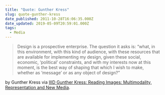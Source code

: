 ```yaml
---
title: "Quote: Gunther Kress"
slug: quote-gunther-kress
date_published: 2011-10-28T16:06:35.000Z
date_updated: 2019-05-09T20:59:01.000Z
tags:
  - Media
---
```


> Design is a prospective enterprise. The question it asks is: “what, in this environment, with this kind of audience, with these resources that are available for implementing my design, given these social, economic, ‘political’ constraints, and with my interests now at this moment, is the best way of shaping that which I wish to make, whether as ‘message’ or as any object of design?”

by Gunther Kress via [IIID Gunther Kress: Reading Images: Multimodality, Representation and New Media](http://www.knowledgepresentation.org/BuildingTheFuture/Kress2/Kress2.html).
